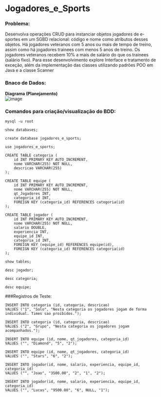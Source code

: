 # Jogadores_e_Sports

### Problema:
<p>
  Desenvolva operações CRUD para instanciar objetos jogadores 
de e-sportes em um SGBD relacional: código e nome como 
atributos desses objetos. Há jogadores veteranos com 5 anos 
ou mais de tempo de treino, assim como há jogadores trainees
com menos 5 anos de treino. Os jogadores veteranos recebem
10% a mais de salário do que os trainees (salário fixo). 
Para esse desenvolvimento explore Interface e tratamento de 
exceção, além da implementação das classes utilizando padrões
POO em Java e a classe Scanner
</p>

### Bnaco de Dados:

<strong>Diagrama (Planejamento)</strong><br>
![image](https://github.com/user-attachments/assets/b54acfd5-9323-40c0-b56b-237b9fc56e12)

### Comandos para criação/visualização do BDD:
```
mysql -u root
```
```
show databases;
```
```
create database jogadores_e_sports;
```
```
use jogadores_e_sports;
```
```
CREATE TABLE categoria (
    id INT PRIMARY KEY AUTO_INCREMENT,
    nome VARCHAR(255) NOT NULL,
    descricao VARCHAR(255)
);

CREATE TABLE equipe (
    id INT PRIMARY KEY AUTO_INCREMENT,
    nome VARCHAR(255) NOT NULL,
    qt_Jogadores INT,
    categoria_id INT,
    FOREIGN KEY (categoria_id) REFERENCES categoria(id)
);

CREATE TABLE jogador (
    id INT PRIMARY KEY AUTO_INCREMENT,
    nome VARCHAR(255) NOT NULL,
    salario DOUBLE,
    experiencia INT,
    equipe_id INT,
    categoria_id INT,
    FOREIGN KEY (equipe_id) REFERENCES equipe(id),
    FOREIGN KEY (categoria_id) REFERENCES categoria(id)
);
```
```
show tables;
```
```
desc jogador;

desc categoria;

desc equipe;
```

###Registros de Teste:
```
INSERT INTO categoria (id, categoria, descricao)
VALUES ("1", "Solo", "Nesta categoria os jogadores jogam de forma individual. Times sao proibidos.");

INSERT INTO categoria (id, categoria, descricao)
VALUES ("2", "Grupo", "Nesta categoria os jogadores jogam acompanhados.");

INSERT INTO equipe (id, nome, qt_jogadores, categoria_id)
VALUES ("", "Diamond", "5", "2");

INSERT INTO equipe (id, nome, qt_jogadores, categoria_id)
VALUES ("", "Stars", "6", "2");

INSERT INTO jogador(id, nome, salario, experiencia, equipe_id, categoria_id)
VALUES ("", "Joao", "3500.00", "2", "1", "2");

INSERT INTO jogador(id, nome, salario, experiencia, equipe_id, categoria_id)
VALUES ("", "Lucas", "9500.00", "6", NULL, "1");
```
